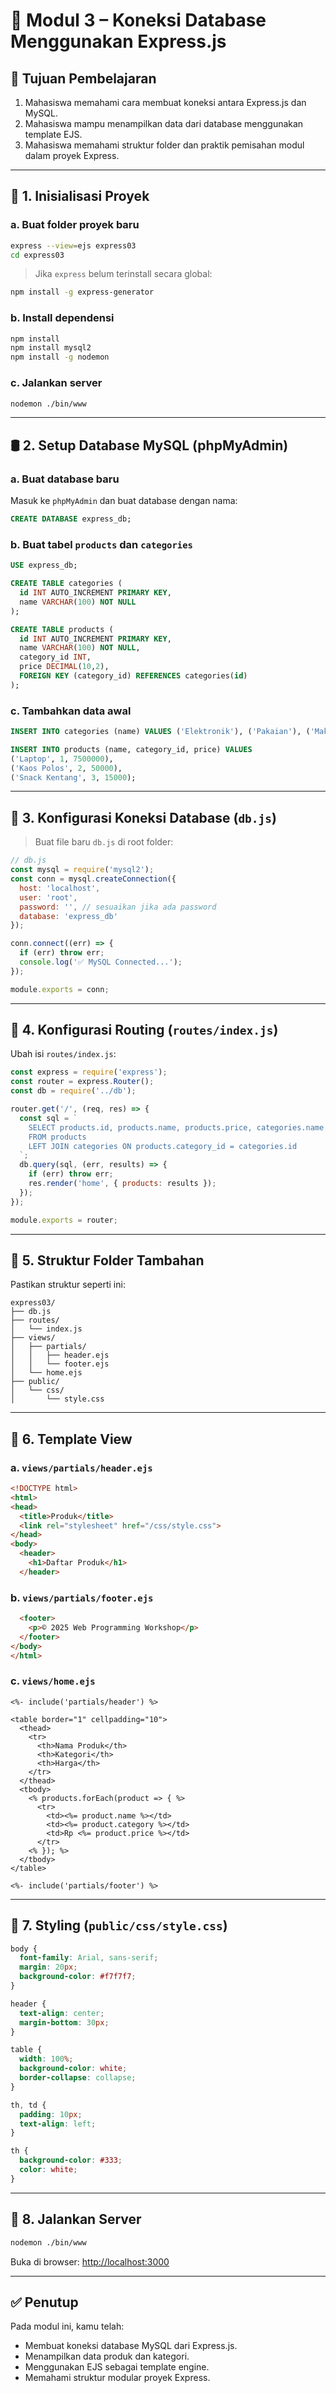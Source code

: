# 🧩 Modul 3 – Koneksi Database Menggunakan Express.js

## 🎯 Tujuan Pembelajaran

1. Mahasiswa memahami cara membuat koneksi antara Express.js dan MySQL.
2. Mahasiswa mampu menampilkan data dari database menggunakan template EJS.
3. Mahasiswa memahami struktur folder dan praktik pemisahan modul dalam proyek Express.

---

## 📁 1. Inisialisasi Proyek

### a. Buat folder proyek baru

```bash
express --view=ejs express03
cd express03
```

> Jika `express` belum terinstall secara global:

```bash
npm install -g express-generator
```

### b. Install dependensi

```bash
npm install
npm install mysql2
npm install -g nodemon
```

### c. Jalankan server

```bash
nodemon ./bin/www
```

---

## 🛢️ 2. Setup Database MySQL (phpMyAdmin)

### a. Buat database baru

Masuk ke `phpMyAdmin` dan buat database dengan nama:

```sql
CREATE DATABASE express_db;
```

### b. Buat tabel `products` dan `categories`

```sql
USE express_db;

CREATE TABLE categories (
  id INT AUTO_INCREMENT PRIMARY KEY,
  name VARCHAR(100) NOT NULL
);

CREATE TABLE products (
  id INT AUTO_INCREMENT PRIMARY KEY,
  name VARCHAR(100) NOT NULL,
  category_id INT,
  price DECIMAL(10,2),
  FOREIGN KEY (category_id) REFERENCES categories(id)
);
```

### c. Tambahkan data awal

```sql
INSERT INTO categories (name) VALUES ('Elektronik'), ('Pakaian'), ('Makanan');

INSERT INTO products (name, category_id, price) VALUES
('Laptop', 1, 7500000),
('Kaos Polos', 2, 50000),
('Snack Kentang', 3, 15000);
```

---

## 🔌 3. Konfigurasi Koneksi Database (`db.js`)

> Buat file baru `db.js` di root folder:

```js
// db.js
const mysql = require('mysql2');
const conn = mysql.createConnection({
  host: 'localhost',
  user: 'root',
  password: '', // sesuaikan jika ada password
  database: 'express_db'
});

conn.connect((err) => {
  if (err) throw err;
  console.log('✅ MySQL Connected...');
});

module.exports = conn;
```

---

## 🔁 4. Konfigurasi Routing (`routes/index.js`)

Ubah isi `routes/index.js`:

```js
const express = require('express');
const router = express.Router();
const db = require('../db');

router.get('/', (req, res) => {
  const sql = `
    SELECT products.id, products.name, products.price, categories.name AS category
    FROM products
    LEFT JOIN categories ON products.category_id = categories.id
  `;
  db.query(sql, (err, results) => {
    if (err) throw err;
    res.render('home', { products: results });
  });
});

module.exports = router;
```

---

## 🧱 5. Struktur Folder Tambahan

Pastikan struktur seperti ini:

```plaintext
express03/
├── db.js
├── routes/
│   └── index.js
├── views/
│   ├── partials/
│   │   ├── header.ejs
│   │   └── footer.ejs
│   └── home.ejs
├── public/
│   └── css/
│       └── style.css
```

---

## 🎨 6. Template View

### a. `views/partials/header.ejs`

```html
<!DOCTYPE html>
<html>
<head>
  <title>Produk</title>
  <link rel="stylesheet" href="/css/style.css">
</head>
<body>
  <header>
    <h1>Daftar Produk</h1>
  </header>
```

### b. `views/partials/footer.ejs`

```html
  <footer>
    <p>© 2025 Web Programming Workshop</p>
  </footer>
</body>
</html>
```

### c. `views/home.ejs`

```ejs
<%- include('partials/header') %>

<table border="1" cellpadding="10">
  <thead>
    <tr>
      <th>Nama Produk</th>
      <th>Kategori</th>
      <th>Harga</th>
    </tr>
  </thead>
  <tbody>
    <% products.forEach(product => { %>
      <tr>
        <td><%= product.name %></td>
        <td><%= product.category %></td>
        <td>Rp <%= product.price %></td>
      </tr>
    <% }); %>
  </tbody>
</table>

<%- include('partials/footer') %>
```

---

## 🎨 7. Styling (`public/css/style.css`)

```css
body {
  font-family: Arial, sans-serif;
  margin: 20px;
  background-color: #f7f7f7;
}

header {
  text-align: center;
  margin-bottom: 30px;
}

table {
  width: 100%;
  background-color: white;
  border-collapse: collapse;
}

th, td {
  padding: 10px;
  text-align: left;
}

th {
  background-color: #333;
  color: white;
}
```

---

## 🚀 8. Jalankan Server

```bash
nodemon ./bin/www
```

Buka di browser: [http://localhost:3000](http://localhost:3000)

---

## ✅ Penutup

Pada modul ini, kamu telah:

* Membuat koneksi database MySQL dari Express.js.
* Menampilkan data produk dan kategori.
* Menggunakan EJS sebagai template engine.
* Memahami struktur modular proyek Express.